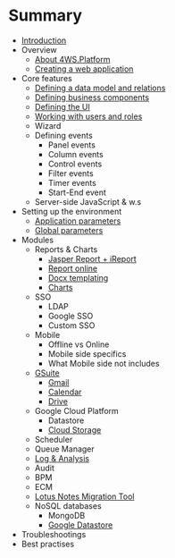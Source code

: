 # Summary

* [Introduction](README.md)
* Overview
  * [About 4WS.Platform](1-1--Architecture.md)
  * [Creating a web application](creating-a-web-application.md)
* Core features
  * [Defining a data model and relations](3-1-4-Definition-of-Data-Models-and-Relations.md)
  * [Defining business components](EE1-3-6-Definition-of-business-components-to-fill-in-panels.md)
  * [Defining the UI](EE1-3-7-Definition-of-the-GUI.md)
  * [Working with users and roles](3-1-17-Users-and-Roles.md)
  * Wizard
  * Defining events
    * Panel events
    * Column events
    * Control events
    * Filter events
    * Timer events
    * Start-End event
  * Server-side JavaScript & w.s
* Setting up the environment
  * [Application parameters](3-1-18-2-Application-parameters.md)
  * [Global parameters](3-1-18-1-Global-parameters.md)
* Modules
  * Reports & Charts
    * [Jasper Report + iReport](3-1-22-Reports.md)
    * [Report online](3-1-16-Reports-on-the-fly.md)
    * [Docx templating](3-2-8-Docx-Reports-from-a-template.md)
    * [Charts](3-1-6-10-Charts.md)
  * SSO
    * LDAP
    * Google SSO
    * Custom SSO
  * Mobile
    * Offline vs Online
    * Mobile side specifics
    * What Mobile side not includes
  * [GSuite](gsuite.md)
    * [Gmail](EE5-GMail.md)
    * [Calendar](EE5-Google-Calendar.md)
    * [Drive](EE5-Google-Drive.md)
  * Google Cloud Platform
    * Datastore
    * [Cloud Storage](EE5-Google-Cloud-Storage.md)
  * Scheduler
  * Queue Manager
  * [Log & Analysis](EE10-1--Log-and-analysis.md)
  * Audit
  * BPM
  * ECM
  * [Lotus Notes Migration Tool](3-2-1-3-Lotus-Domino-Migration-Tool.md)
  * NoSQL databases
    * MongoDB
    * [Google Datastore](EE5-1--Google-Datastore-Introduction.md)
* Troubleshootings
* Best practises




